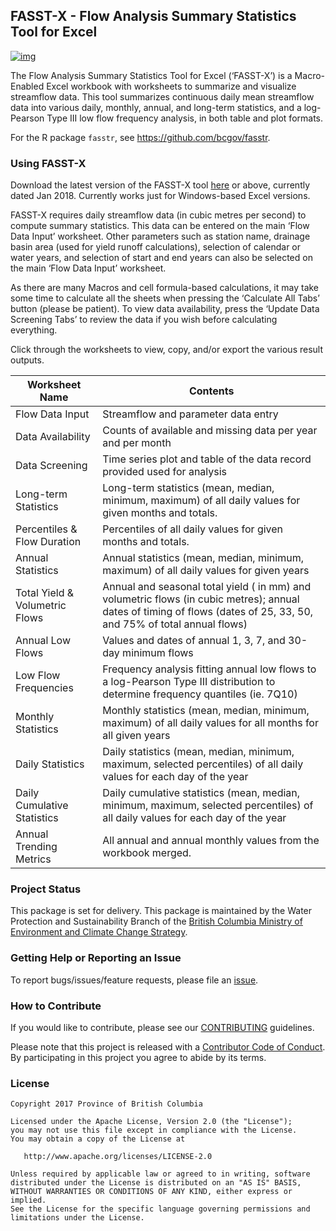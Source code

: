 
<!--
Copyright 2017 Province of British Columbia

Licensed under the Apache License, Version 2.0 (the "License");
you may not use this file except in compliance with the License.
You may obtain a copy of the License at

http://www.apache.org/licenses/LICENSE-2.0

Unless required by applicable law or agreed to in writing, software distributed under the License is distributed on an "AS IS" BASIS,
WITHOUT WARRANTIES OR CONDITIONS OF ANY KIND, either express or implied.
See the License for the specific language governing permissions and limitations under the License.
-->

## FASST-X - Flow Analysis Summary Statistics Tool for Excel

[![img](https://img.shields.io/badge/Lifecycle-Stable-97ca00)](https://github.com/bcgov/repomountie/blob/master/doc/lifecycle-badges.md)

The Flow Analysis Summary Statistics Tool for Excel (‘FASST-X’) is a
Macro-Enabled Excel workbook with worksheets to summarize and visualize
streamflow data. This tool summarizes continuous daily mean streamflow
data into various daily, monthly, annual, and long-term statistics, and
a log-Pearson Type III low flow frequency analysis, in both table and
plot formats.

For the R package `fasstr`, see <https://github.com/bcgov/fasstr>.

### Using FASST-X

Download the latest version of the FASST-X tool
[here](https://github.com/bcgov/FASSTX/raw/master/FASST-X%20Jan2018.xlsm)
or above, currently dated Jan 2018. Currently works just for
Windows-based Excel versions.

FASST-X requires daily streamflow data (in cubic metres per second) to
compute summary statistics. This data can be entered on the main ‘Flow
Data Input’ worksheet. Other parameters such as station name, drainage
basin area (used for yield runoff calculations), selection of calendar
or water years, and selection of start and end years can also be
selected on the main ‘Flow Data Input’ worksheet.

As there are many Macros and cell formula-based calculations, it may
take some time to calculate all the sheets when pressing the ‘Calculate
All Tabs’ button (please be patient). To view data availability, press
the ‘Update Data Screening Tabs’ to review the data if you wish before
calculating everything.

Click through the worksheets to view, copy, and/or export the various
result outputs.

| Worksheet Name                 | Contents                                                                                                                                                              |
|--------------------------------|-----------------------------------------------------------------------------------------------------------------------------------------------------------------------|
| Flow Data Input                | Streamflow and parameter data entry                                                                                                                                   |
| Data Availability              | Counts of available and missing data per year and per month                                                                                                           |
| Data Screening                 | Time series plot and table of the data record provided used for analysis                                                                                              |
| Long-term Statistics           | Long-term statistics (mean, median, minimum, maximum) of all daily values for given months and totals.                                                                |
| Percentiles & Flow Duration    | Percentiles of all daily values for given months and totals.                                                                                                          |
| Annual Statistics              | Annual statistics (mean, median, minimum, maximum) of all daily values for given years                                                                                |
| Total Yield & Volumetric Flows | Annual and seasonal total yield ( in mm) and volumetric flows (in cubic metres); annual dates of timing of flows (dates of 25, 33, 50, and 75% of total annual flows) |
| Annual Low Flows               | Values and dates of annual 1, 3, 7, and 30-day minimum flows                                                                                                          |
| Low Flow Frequencies           | Frequency analysis fitting annual low flows to a log-Pearson Type III distribution to determine frequency quantiles (ie. 7Q10)                                        |
| Monthly Statistics             | Monthly statistics (mean, median, minimum, maximum) of all daily values for all months for all given years                                                            |
| Daily Statistics               | Daily statistics (mean, median, minimum, maximum, selected percentiles) of all daily values for each day of the year                                                  |
| Daily Cumulative Statistics    | Daily cumulative statistics (mean, median, minimum, maximum, selected percentiles) of all daily values for each day of the year                                       |
| Annual Trending Metrics        | All annual and annual monthly values from the workbook merged.                                                                                                        |

### Project Status

This package is set for delivery. This package is maintained by the
Water Protection and Sustainability Branch of the [British Columbia
Ministry of Environment and Climate Change
Strategy](https://www2.gov.bc.ca/gov/content/environment/air-land-water/water).

### Getting Help or Reporting an Issue

To report bugs/issues/feature requests, please file an
[issue](https://github.com/bcgov/FASSTX/issues/).

### How to Contribute

If you would like to contribute, please see our
[CONTRIBUTING](CONTRIBUTING.md) guidelines.

Please note that this project is released with a [Contributor Code of
Conduct](CODE_OF_CONDUCT.md). By participating in this project you agree
to abide by its terms.

### License

    Copyright 2017 Province of British Columbia

    Licensed under the Apache License, Version 2.0 (the "License");
    you may not use this file except in compliance with the License.
    You may obtain a copy of the License at 

       http://www.apache.org/licenses/LICENSE-2.0

    Unless required by applicable law or agreed to in writing, software
    distributed under the License is distributed on an "AS IS" BASIS,
    WITHOUT WARRANTIES OR CONDITIONS OF ANY KIND, either express or implied.
    See the License for the specific language governing permissions and
    limitations under the License.
